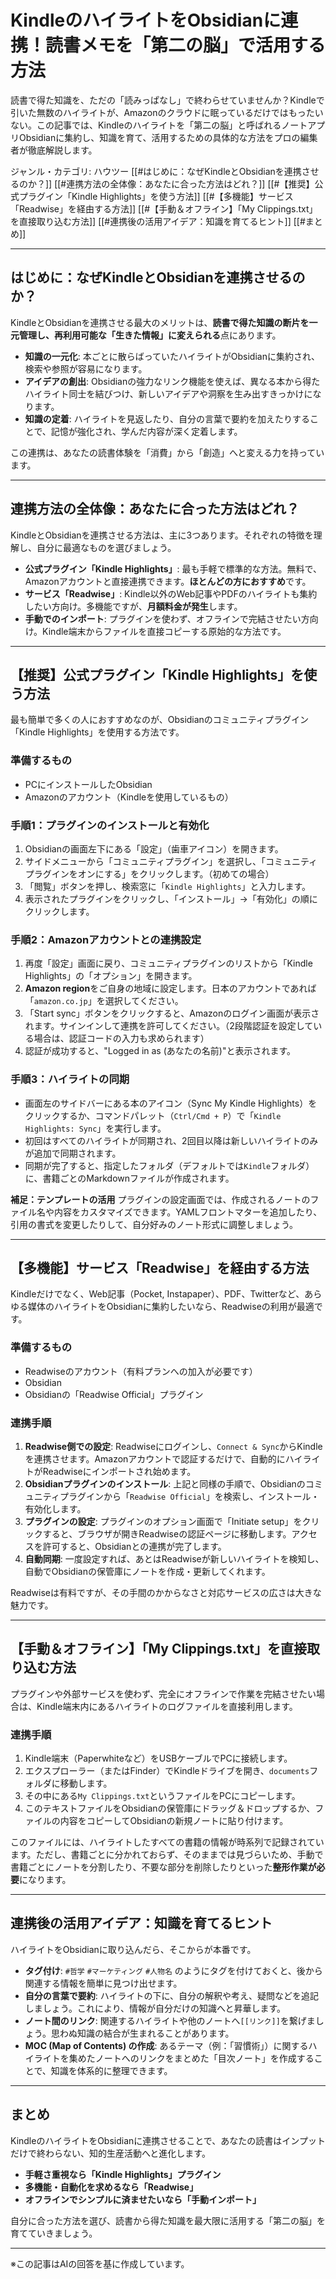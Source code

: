 # KindleのハイライトをObsidianに連携！読書メモを「第二の脳」で活用する方法

読書で得た知識を、ただの「読みっぱなし」で終わらせていませんか？Kindleで引いた無数のハイライトが、Amazonのクラウドに眠っているだけではもったいない。この記事では、Kindleのハイライトを「第二の脳」と呼ばれるノートアプリObsidianに集約し、知識を育て、活用するための具体的な方法をプロの編集者が徹底解説します。

ジャンル・カテゴリ: ハウツー
[[#はじめに：なぜKindleとObsidianを連携させるのか？]]
[[#連携方法の全体像：あなたに合った方法はどれ？]]
[[#【推奨】公式プラグイン「Kindle Highlights」を使う方法]]
[[#【多機能】サービス「Readwise」を経由する方法]]
[[#【手動＆オフライン】「My Clippings.txt」を直接取り込む方法]]
[[#連携後の活用アイデア：知識を育てるヒント]]
[[#まとめ]]

---

## はじめに：なぜKindleとObsidianを連携させるのか？

KindleとObsidianを連携させる最大のメリットは、**読書で得た知識の断片を一元管理し、再利用可能な「生きた情報」に変えられる**点にあります。

- **知識の一元化**: 本ごとに散らばっていたハイライトがObsidianに集約され、検索や参照が容易になります。
- **アイデアの創出**: Obsidianの強力なリンク機能を使えば、異なる本から得たハイライト同士を結びつけ、新しいアイデアや洞察を生み出すきっかけになります。
- **知識の定着**: ハイライトを見返したり、自分の言葉で要約を加えたりすることで、記憶が強化され、学んだ内容が深く定着します。

この連携は、あなたの読書体験を「消費」から「創造」へと変える力を持っています。

---

## 連携方法の全体像：あなたに合った方法はどれ？

KindleとObsidianを連携させる方法は、主に3つあります。それぞれの特徴を理解し、自分に最適なものを選びましょう。

- **公式プラグイン「Kindle Highlights」**: 最も手軽で標準的な方法。無料で、Amazonアカウントと直接連携できます。**ほとんどの方におすすめ**です。
- **サービス「Readwise」**: Kindle以外のWeb記事やPDFのハイライトも集約したい方向け。多機能ですが、**月額料金が発生**します。
- **手動でのインポート**: プラグインを使わず、オフラインで完結させたい方向け。Kindle端末からファイルを直接コピーする原始的な方法です。

---

## 【推奨】公式プラグイン「Kindle Highlights」を使う方法

最も簡単で多くの人におすすめなのが、Obsidianのコミュニティプラグイン「Kindle Highlights」を使用する方法です。

### 準備するもの
- PCにインストールしたObsidian
- Amazonのアカウント（Kindleを使用しているもの）

### 手順1：プラグインのインストールと有効化
1.  Obsidianの画面左下にある「設定」（歯車アイコン）を開きます。
2.  サイドメニューから「コミュニティプラグイン」を選択し、「コミュニティプラグインをオンにする」をクリックします。（初めての場合）
3.  「閲覧」ボタンを押し、検索窓に「`Kindle Highlights`」と入力します。
4.  表示されたプラグインをクリックし、「インストール」→「有効化」の順にクリックします。

### 手順2：Amazonアカウントとの連携設定
1.  再度「設定」画面に戻り、コミュニティプラグインのリストから「Kindle Highlights」の「オプション」を開きます。
2.  **Amazon region**をご自身の地域に設定します。日本のアカウントであれば「`amazon.co.jp`」を選択してください。
3.  「Start sync」ボタンをクリックすると、Amazonのログイン画面が表示されます。サインインして連携を許可してください。（2段階認証を設定している場合は、認証コードの入力も求められます）
4.  認証が成功すると、"Logged in as (あなたの名前)"と表示されます。

### 手順3：ハイライトの同期
- 画面左のサイドバーにある本のアイコン（Sync My Kindle Highlights）をクリックするか、コマンドパレット（`Ctrl/Cmd + P`）で「`Kindle Highlights: Sync`」を実行します。
- 初回はすべてのハイライトが同期され、2回目以降は新しいハイライトのみが追加で同期されます。
- 同期が完了すると、指定したフォルダ（デフォルトでは`Kindle`フォルダ）に、書籍ごとのMarkdownファイルが作成されます。

**補足：テンプレートの活用**
プラグインの設定画面では、作成されるノートのファイル名や内容をカスタマイズできます。YAMLフロントマターを追加したり、引用の書式を変更したりして、自分好みのノート形式に調整しましょう。

---

## 【多機能】サービス「Readwise」を経由する方法

Kindleだけでなく、Web記事（Pocket, Instapaper）、PDF、Twitterなど、あらゆる媒体のハイライトをObsidianに集約したいなら、Readwiseの利用が最適です。

### 準備するもの
- Readwiseのアカウント（有料プランへの加入が必要です）
- Obsidian
- Obsidianの「Readwise Official」プラグイン

### 連携手順
1.  **Readwise側での設定**: Readwiseにログインし、`Connect & Sync`からKindleを連携させます。Amazonアカウントで認証するだけで、自動的にハイライトがReadwiseにインポートされ始めます。
2.  **Obsidianプラグインのインストール**: 上記と同様の手順で、Obsidianのコミュニティプラグインから「`Readwise Official`」を検索し、インストール・有効化します。
3.  **プラグインの設定**: プラグインのオプション画面で「Initiate setup」をクリックすると、ブラウザが開きReadwiseの認証ページに移動します。アクセスを許可すると、Obsidianとの連携が完了します。
4.  **自動同期**: 一度設定すれば、あとはReadwiseが新しいハイライトを検知し、自動でObsidianの保管庫にノートを作成・更新してくれます。

Readwiseは有料ですが、その手間のかからなさと対応サービスの広さは大きな魅力です。

---

## 【手動＆オフライン】「My Clippings.txt」を直接取り込む方法

プラグインや外部サービスを使わず、完全にオフラインで作業を完結させたい場合は、Kindle端末内にあるハイライトのログファイルを直接利用します。

### 連携手順
1.  Kindle端末（Paperwhiteなど）をUSBケーブルでPCに接続します。
2.  エクスプローラー（またはFinder）でKindleドライブを開き、`documents`フォルダに移動します。
3.  その中にある`My Clippings.txt`というファイルをPCにコピーします。
4.  このテキストファイルをObsidianの保管庫にドラッグ＆ドロップするか、ファイルの内容をコピーしてObsidianの新規ノートに貼り付けます。

このファイルには、ハイライトしたすべての書籍の情報が時系列で記録されています。ただし、書籍ごとに分かれておらず、そのままでは見づらいため、手動で書籍ごとにノートを分割したり、不要な部分を削除したりといった**整形作業が必要**になります。

---

## 連携後の活用アイデア：知識を育てるヒント

ハイライトをObsidianに取り込んだら、そこからが本番です。

- **タグ付け**: `#哲学` `#マーケティング` `#人物名` のようにタグを付けておくと、後から関連する情報を簡単に見つけ出せます。
- **自分の言葉で要約**: ハイライトの下に、自分の解釈や考え、疑問などを追記しましょう。これにより、情報が自分だけの知識へと昇華します。
- **ノート間のリンク**: 関連するハイライトや他のノートへ`[[リンク]]`を繋げましょう。思わぬ知識の結合が生まれることがあります。
- **MOC (Map of Contents) の作成**: あるテーマ（例：「習慣術」）に関するハイライトを集めたノートへのリンクをまとめた「目次ノート」を作成することで、知識を体系的に整理できます。

---

## まとめ

KindleのハイライトをObsidianに連携させることで、あなたの読書はインプットだけで終わらない、知的生産活動へと進化します。

- **手軽さ重視なら「Kindle Highlights」プラグイン**
- **多機能・自動化を求めるなら「Readwise」**
- **オフラインでシンプルに済ませたいなら「手動インポート」**

自分に合った方法を選び、読書から得た知識を最大限に活用する「第二の脳」を育てていきましょう。

---

※この記事はAIの回答を基に作成しています。

